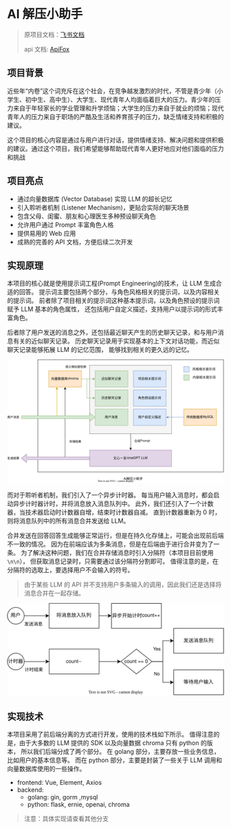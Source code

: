 # AI 解压小助手

> 原项目文档：[飞书文档](https://sxa0qplsp1j.feishu.cn/docx/IieUd7Rb8o8bJcxgu8FcPct4n1g)
>
> api 文档: [ApiFox](https://apifox.com/apidoc/shared-8da81565-7e10-4bc9-a216-c914d00c2345)

## 项目背景

近些年“内卷”这个词充斥在这个社会，在竞争越发激烈的时代，不管是青少年（小学生、初中生、高中生）、大学生、现代青年人均面临着巨大的压力。青少年的压力来自于年轻家长的学业管理和升学烦恼；大学生的压力来自于就业的烦恼；现代青年人的压力来自于职场的严酷及生活和养育孩子的压力，缺乏情绪支持和积极的建议。

这个项目的核心内容是通过与用户进行对话，提供情绪支持、解决问题和提供积极的建议。通过这个项目，我们希望能够帮助现代青年人更好地应对他们面临的压力和挑战

## 项目亮点

-   通过向量数据库 (Vector Database) 实现 LLM 的超长记忆
-   引入聆听者机制 (Listener Mechanism)，更贴合实际的聊天场景
-   包含父母、闺蜜、朋友和心理医生多种预设聊天角色
-   允许用户通过 Prompt 丰富角色人格
-   提供易用的 Web 应用
-   成熟的完善的 API 文档，方便后续二次开发

## 实现原理

本项目的核心就是使用提示词工程(Prompt Engineering)的技术，让 LLM 生成合适的回答。
提示词主要包括两个部分，与角色风格相关的提示词，以及内容相关的提示词。
前者除了项目相关的提示词这种基本提示词，以及角色预设的提示词赋予 LLM 基本的角色属性，
还包括用户自定义描述，支持用户以提示词的形式丰富角色。

后者除了用户发送的消息之外，还包括最近聊天产生的历史聊天记录，和与用户消息有关的近似聊天记录。
历史聊天记录用于实现基本的上下文对话功能，而近似聊天记录能够拓展 LLM 的记忆范围，
能够找到相关的更久远的记忆。

![structure](img/structure.drawio.svg)

而对于聆听者机制，我们引入了一个异步计时器。
每当用户输入消息时，都会启动异步计时器计时，并将消息放入消息队列中。
此外，我们还引入了一个计数器，当技术器启动时计数器自增，结束时计数器自减。
直到计数器重新为 0 时，则将消息队列中的所有消息合并发送给 LLM。

合并发送在回答回答生成能够正常运行，但是在持久化存储上，可能会出现前后端不一致的情况。
因为在前端应该为多条消息，但是在后端由于进行合并变为了一条。
为了解决这种问题，我们在合并存储消息时引入分隔符（本项目目前使用`\n\n`），
但获取消息记录时，只需要通过该分隔符分割即可。
值得注意的是，在分隔符的选取上，要选择用户不会输入的符号。

> 由于某些 LLM 的 API 并不支持用户多条输入的调用，因此我们还是选择将消息合并在一起存储。

![listener](img/listener.drawio.svg)

## 实现技术

本项目采用了前后端分离的方式进行开发，使用的技术栈如下所示。
值得注意的是，由于大多数的 LLM 提供的 SDK 以及向量数据 chroma 只有 python 的版本，
所以我们后端分成了两个部分。
在 golang 部分，主要存放一些业务信息，比如用户的基本信息等。
而在 python 部分，主要是封装了一些关于 LLM 调用和向量数据库使用的一些操作。

-   frontend: Vue, Element, Axios
-   backend:
    -   golang: gin, gorm ,mysql
    -   python: flask, ernie, openai, chroma

> 注意：具体实现请查看其他分支

